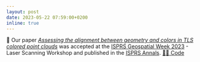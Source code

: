 ```yaml
---
layout: post
date: 2023-05-22 07:59:00+0200
inline: true
---
```


📄 Our paper [*Assessing the alignment between geometry and colors in TLS colored point clouds*](https://isprs-annals.copernicus.org/articles/X-1-W1-2023/597/2023/) was accepted at the [ISPRS Geospatial Week 2023](https://gsw2023.com/) - Laser Scanning Workshop and published in the [ISPRS Annals](https://www.isprs.org/publications/annals.aspx). [🧑‍💻 Code](https://github.com/zhaoyiww/AssessAlignment)